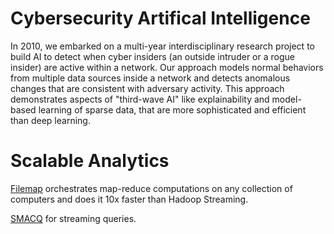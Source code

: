 # Cybersecurity Artifical Intelligence

In 2010, we embarked on a multi-year interdisciplinary research project to build AI to detect when cyber insiders (an outside intruder or a rogue insider) are active within a network.
Our approach models normal behaviors from multiple data sources inside a network and detects anomalous changes that are consistent with adversary activity.   This approach demonstrates  aspects of  "third-wave AI" like explainability and model-based learning of sparse data,  that are more sophisticated and efficient than deep learning.

# Scalable Analytics
[Filemap](/filemap) orchestrates map-reduce computations on any collection of computers and does it 10x faster than Hadoop Streaming.

[SMACQ](/smacq) for streaming queries.
